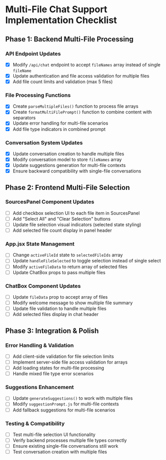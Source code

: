# Multi-File Chat Support Implementation Checklist

## Phase 1: Backend Multi-File Processing

### API Endpoint Updates
- [x] Modify `/api/chat` endpoint to accept `fileNames` array instead of single `fileName`
- [x] Update authentication and file access validation for multiple files
- [x] Add file count limits and validation (max 5 files)

### File Processing Functions
- [x] Create `parseMultipleFiles()` function to process file arrays
- [x] Create `formatMultiFilePrompt()` function to combine content with separators
- [x] Update error handling for multi-file scenarios
- [x] Add file type indicators in combined prompt

### Conversation System Updates
- [x] Update conversation creation to handle multiple files
- [x] Modify conversation model to store `fileNames` array
- [x] Update suggestions generation for multi-file contexts
- [x] Ensure backward compatibility with single-file conversations

## Phase 2: Frontend Multi-File Selection

### SourcesPanel Component Updates
- [ ] Add checkbox selection UI to each file item in SourcesPanel
- [ ] Add "Select All" and "Clear Selection" buttons
- [ ] Update file selection visual indicators (selected state styling)
- [ ] Add selected file count display in panel header

### App.jsx State Management
- [ ] Change `activeFileId` state to `selectedFileIds` array
- [ ] Update `handleFileSelected` to toggle selection instead of single select
- [ ] Modify `activeFileData` to return array of selected files
- [ ] Update ChatBox props to pass multiple files

### ChatBox Component Updates  
- [ ] Update `fileData` prop to accept array of files
- [ ] Modify welcome message to show multiple file summary
- [ ] Update file validation to handle multiple files
- [ ] Add selected files display in chat header

## Phase 3: Integration & Polish

### Error Handling & Validation
- [ ] Add client-side validation for file selection limits
- [ ] Implement server-side file access validation for arrays
- [ ] Add loading states for multi-file processing
- [ ] Handle mixed file type error scenarios

### Suggestions Enhancement
- [ ] Update `generateSuggestions()` to work with multiple files
- [ ] Modify `suggestionPrompt.js` for multi-file contexts
- [ ] Add fallback suggestions for multi-file scenarios

### Testing & Compatibility
- [ ] Test multi-file selection UI functionality
- [ ] Verify backend processes multiple file types correctly
- [ ] Ensure existing single-file conversations still work
- [ ] Test conversation creation with multiple files
